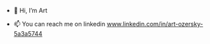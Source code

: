 - 👋 Hi, I’m Art

- 📫 You can reach me on linkedin www.linkedin.com/in/art-ozersky-5a3a5744

<!---
WildandArt/WildandArt is a ✨ special ✨ repository because its `README.md` (this file) appears on your GitHub profile.
You can click the Preview link to take a look at your changes.
--->

